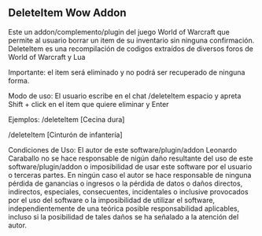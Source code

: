 DeleteItem Wow Addon
--------------------
Este un addon/complemento/plugin del juego World of Warcraft que permite al usuario borrar un item de su inventario sin ninguna confirmación. DeleteItem es una recompilación de codigos extraídos de diversos foros de World of Warcraft y Lua

Importante: el item será eliminado y no podrá ser recuperado de ninguna forma.

Modo de uso: El usuario escribe en el chat /deleteItem espacio y apreta Shift + click en el item que quiere eliminar y Enter

Ejemplos:
/deleteItem [Cecina dura]

/deleteItem [Cinturón de infantería] 

Condiciones de Uso:
El autor de este software/plugin/addon Leonardo Caraballo no se hace responsable de nigún daño resultante del uso de este software/plugin/addon o imposibilidad de usar este software por el usuario o terceras partes. 
En ningún caso el autor se hace responsable de ninguna pérdida de ganancias o ingresos o la pérdida de datos o daños directos, indirectos, especiales, consecuentes, incidentales o inclusive provocados por el uso del software o la imposibilidad de utilizar el software, independientemente de una teórica posible responsabilidad aplicables, incluso si la posibilidad de tales daños se ha señalado a la atención del autor.   

